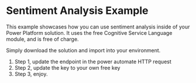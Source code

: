 # Sentiment Analysis Example
This example showcases how you can use sentiment analysis inside of your Power Platform solution.
It uses the free Cognitive Service Language module, and is free of charge.

Simply download the solution and import into your environment.
<ol>
<li>Step 1, update the endpoint in the power automate HTTP request</li>
<li>Step 2, update the key to your own free key</li>
<li>Step 3, enjoy.</li>
<ol>
